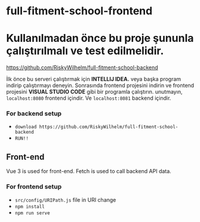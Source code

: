 # full-fitment-school-frontend
# Kullanılmadan önce bu proje şununla çalıştırılmalı ve test edilmelidir.
https://github.com/RiskyWilhelm/full-fitment-school-backend

İlk önce bu serveri çalıştırmak için **INTELLIJ IDEA.** veya başka program indirip çalıştırmayı deneyin. Sonrasında frontend projesini indirin ve frontend projesini **VISUAL STUDIO CODE** gibi bir programla çalıştırın. unutmayın, `localhost:8080` frontend içindir. Ve `localhost:8081` backend içindir.

### For backend setup
* `download https://github.com/RiskyWilhelm/full-fitment-school-backend`
* `RUN!!`

## Front-end
Vue 3 is used for front-end. Fetch is used to call backend API data.


### For frontend setup
* `src/config/URIPath.js` file in URI change
* `npm install`
* `npm run serve`
